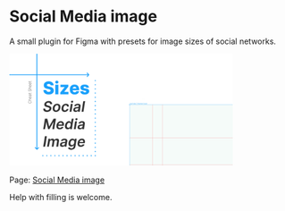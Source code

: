 # Social Media image
A small plugin for Figma with presets for image sizes of social networks.

<img src="artwork.jpg" width="400" />

Page: [Social Media image](https://www.figma.com/c/plugin/750116735703341112/Social-Media-Image)

Help with filling is welcome.